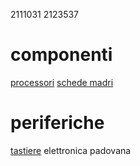 2111031
2123537
# componenti
[processori](componenti/processori.md)
[schede madri](componenti/schede_madri.md)
# periferiche
[tastiere](periferiche/tastiere.md)
elettronica padovana
